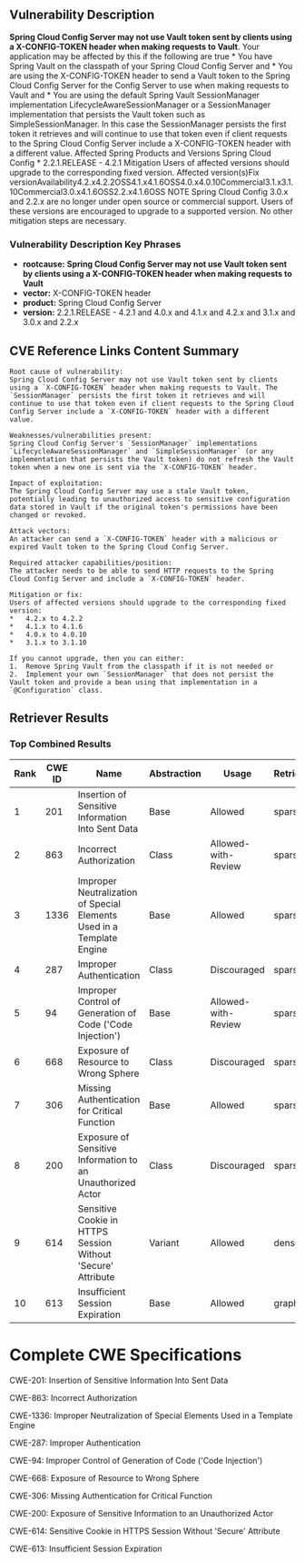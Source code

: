 ## Vulnerability Description
**Spring Cloud Config Server may not use Vault token sent by clients using a X-CONFIG-TOKEN header when making requests to Vault**. Your application may be affected by this if the following are true * You have Spring Vault on the classpath of your Spring Cloud Config Server and * You are using the X-CONFIG-TOKEN header to send a Vault token to the Spring Cloud Config Server for the Config Server to use when making requests to Vault and * You are using the default Spring Vault SessionManager implementation LifecycleAwareSessionManager or a SessionManager implementation that persists the Vault token such as SimpleSessionManager. In this case the SessionManager persists the first token it retrieves and will continue to use that token even if client requests to the Spring Cloud Config Server include a X-CONFIG-TOKEN header with a different value. Affected Spring Products and Versions Spring Cloud Config * 2.2.1.RELEASE - 4.2.1 Mitigation Users of affected versions should upgrade to the corresponding fixed version. Affected version(s)Fix versionAvailability4.2.x4.2.2OSS4.1.x4.1.6OSS4.0.x4.0.10Commercial3.1.x3.1.10Commercial3.0.x4.1.6OSS2.2.x4.1.6OSS NOTE Spring Cloud Config 3.0.x and 2.2.x are no longer under open source or commercial support. Users of these versions are encouraged to upgrade to a supported version. No other mitigation steps are necessary.

### Vulnerability Description Key Phrases
- **rootcause:** **Spring Cloud Config Server may not use Vault token sent by clients using a X-CONFIG-TOKEN header when making requests to Vault**
- **vector:** X-CONFIG-TOKEN header
- **product:** Spring Cloud Config Server
- **version:** 2.2.1.RELEASE - 4.2.1 and 4.0.x and 4.1.x and 4.2.x and 3.1.x and 3.0.x and 2.2.x

## CVE Reference Links Content Summary
```
Root cause of vulnerability:
Spring Cloud Config Server may not use Vault token sent by clients using a `X-CONFIG-TOKEN` header when making requests to Vault. The `SessionManager` persists the first token it retrieves and will continue to use that token even if client requests to the Spring Cloud Config Server include a `X-CONFIG-TOKEN` header with a different value.

Weaknesses/vulnerabilities present:
Spring Cloud Config Server's `SessionManager` implementations `LifecycleAwareSessionManager` and `SimpleSessionManager` (or any implementation that persists the Vault token) do not refresh the Vault token when a new one is sent via the `X-CONFIG-TOKEN` header.

Impact of exploitation:
The Spring Cloud Config Server may use a stale Vault token, potentially leading to unauthorized access to sensitive configuration data stored in Vault if the original token's permissions have been changed or revoked.

Attack vectors:
An attacker can send a `X-CONFIG-TOKEN` header with a malicious or expired Vault token to the Spring Cloud Config Server.

Required attacker capabilities/position:
The attacker needs to be able to send HTTP requests to the Spring Cloud Config Server and include a `X-CONFIG-TOKEN` header.

Mitigation or fix:
Users of affected versions should upgrade to the corresponding fixed version:
*   4.2.x to 4.2.2
*   4.1.x to 4.1.6
*   4.0.x to 4.0.10
*   3.1.x to 3.1.10

If you cannot upgrade, then you can either:
1.  Remove Spring Vault from the classpath if it is not needed or
2.  Implement your own `SessionManager` that does not persist the Vault token and provide a bean using that implementation in a `@Configuration` class.
```

## Retriever Results

### Top Combined Results

| Rank | CWE ID | Name | Abstraction | Usage  | Retrievers | Individual Scores |
|------|--------|------|-------------|-------|------------|-------------------|
| 1 | 201 | Insertion of Sensitive Information Into Sent Data | Base | Allowed | sparse | 1.368 |
| 2 | 863 | Incorrect Authorization | Class | Allowed-with-Review | sparse | 1.349 |
| 3 | 1336 | Improper Neutralization of Special Elements Used in a Template Engine | Base | Allowed | sparse | 1.312 |
| 4 | 287 | Improper Authentication | Class | Discouraged | sparse | 1.312 |
| 5 | 94 | Improper Control of Generation of Code ('Code Injection') | Base | Allowed-with-Review | sparse | 1.289 |
| 6 | 668 | Exposure of Resource to Wrong Sphere | Class | Discouraged | sparse | 1.280 |
| 7 | 306 | Missing Authentication for Critical Function | Base | Allowed | sparse | 1.277 |
| 8 | 200 | Exposure of Sensitive Information to an Unauthorized Actor | Class | Discouraged | sparse | 1.252 |
| 9 | 614 | Sensitive Cookie in HTTPS Session Without 'Secure' Attribute | Variant | Allowed | dense | 0.441 |
| 10 | 613 | Insufficient Session Expiration | Base | Allowed | graph | 0.003 |



# Complete CWE Specifications

CWE-201: Insertion of Sensitive Information Into Sent Data

CWE-863: Incorrect Authorization

CWE-1336: Improper Neutralization of Special Elements Used in a Template Engine

CWE-287: Improper Authentication

CWE-94: Improper Control of Generation of Code ('Code Injection')

CWE-668: Exposure of Resource to Wrong Sphere

CWE-306: Missing Authentication for Critical Function

CWE-200: Exposure of Sensitive Information to an Unauthorized Actor

CWE-614: Sensitive Cookie in HTTPS Session Without 'Secure' Attribute

CWE-613: Insufficient Session Expiration